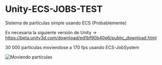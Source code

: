 # Unity-ECS-JOBS-TEST
Sistema de partículas simple usando ECS (Probablemente)

Es necesaria la siguiente versión de Unity -> https://beta.unity3d.com/download/ed1bf90b40e6/public_download.html

30 000 partículas moviendose a 170 fps usando ECS-JobSystem

![Moviendo partículas](https://thumbs.gfycat.com/ChubbyVeneratedEyra-size_restricted.gif)

